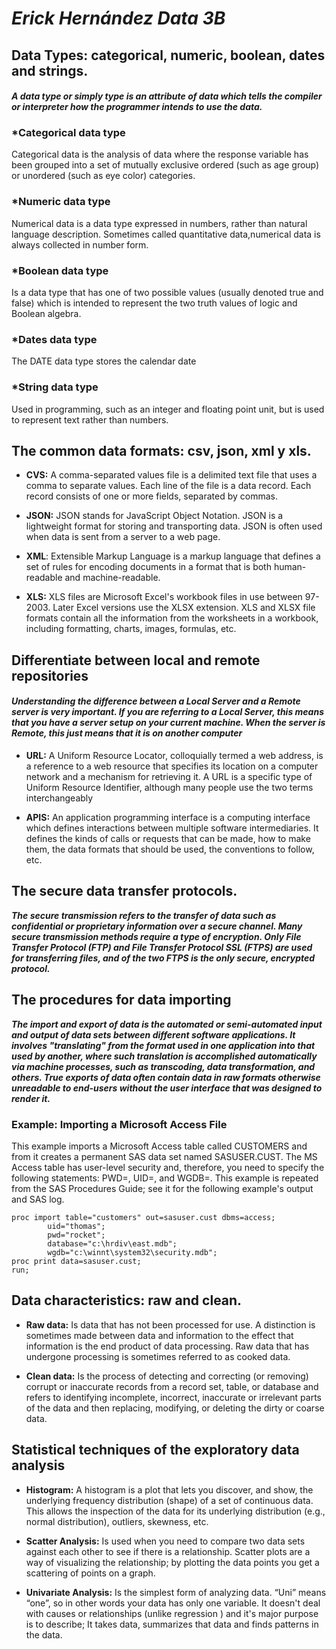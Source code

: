# *Erick Hernández Data 3B*

## Data Types:  categorical, numeric, boolean, dates and strings.
#### *A data type or simply type is an attribute of data which tells the compiler or interpreter how the programmer intends to use the data.*

### *Categorical data type
Categorical data is the analysis of data where the response variable has been grouped into a set of mutually exclusive ordered (such as age group) or unordered (such as eye color) categories.

### *Numeric data type
Numerical data is a data type expressed in numbers, rather than natural language description. Sometimes called quantitative data,numerical data is always collected in number form.

### *Boolean data type
Is a data type that has one of two possible values (usually denoted true and false) which is intended to represent the two truth values of logic and Boolean algebra.

### *Dates data type

The DATE data type stores the calendar date

### *String data type
Used in programming, such as an integer and floating point unit, but is used to represent text rather than numbers.

## The common data formats: csv, json, xml y xls.

+ __CVS:__  A comma-separated values file is a delimited text file that uses a comma to separate values. Each line of the file is a data record. Each record consists of one or more fields, separated by commas.


+ __JSON:__ JSON stands for JavaScript Object Notation. JSON is a lightweight format for storing and transporting data. JSON is often used when data is sent from a server to a web page.    


+ __XML__: Extensible Markup Language is a markup language that defines a set of rules for encoding documents in a format that is both human-readable and machine-readable.


+ __XLS:__ XLS files are Microsoft Excel's workbook files in use between 97-2003. Later Excel versions use the XLSX extension. XLS and XLSX file formats contain all the information from the worksheets in a workbook, including formatting, charts, images, formulas, etc.

## Differentiate between local and remote repositories

#### *Understanding the difference between a Local Server and a Remote server is very important. If you are referring to a Local Server, this means that you have a server setup on your current machine. When the server is Remote, this just means that it is on another computer*

+ __URL:__ A Uniform Resource Locator, colloquially termed a web address, is a reference to a web resource that specifies its location on a computer network and a mechanism for retrieving it. A URL is a specific type of Uniform Resource Identifier, although many people use the two terms interchangeably

+ __APIS:__ An application programming interface is a computing interface which defines interactions between multiple software intermediaries. It defines the kinds of calls or requests that can be made, how to make them, the data formats that should be used, the conventions to follow, etc.

## The secure data transfer protocols.
__*The secure transmission refers to the transfer of data such as confidential or proprietary information over a secure channel. Many secure transmission methods require a type of encryption. Only File Transfer Protocol (FTP) and File Transfer Protocol SSL (FTPS) are used for transferring files, and of the two FTPS is the only secure, encrypted protocol.*__

## The procedures for data importing
__*The import and export of data is the automated or semi-automated input and output of data sets between different software applications. It involves "translating" from the format used in one application into that used by another, where such translation is accomplished automatically via machine processes, such as transcoding, data transformation, and others. True exports of data often contain data in raw formats otherwise unreadable to end-users without the user interface that was designed to render it.*__

### Example: Importing a Microsoft Access File

This example imports a Microsoft Access table called CUSTOMERS and from it creates a permanent SAS data set named SASUSER.CUST. The MS Access table has user-level security and, therefore, you need to specify the following statements: PWD=, UID=, and WGDB=. This example is repeated from the SAS Procedures Guide; see it for the following example's output and SAS log. 

	proc import table="customers" out=sasuser.cust dbms=access;
            uid="thomas";
            pwd="rocket";
            database="c:\hrdiv\east.mdb";
            wgdb="c:\winnt\system32\security.mdb";
	proc print data=sasuser.cust;
	run;

## Data characteristics: raw and clean.

+ __Raw data:__ Is data that has not been processed for use. A distinction is sometimes made between data and information to the effect that information is the end product of data processing. Raw data that has undergone processing is sometimes referred to as cooked data.

+ __Clean data:__  Is the process of detecting and correcting (or removing) corrupt or inaccurate records from a record set, table, or database and refers to identifying incomplete, incorrect, inaccurate or irrelevant parts of the data and then replacing, modifying, or deleting the dirty or coarse data.

## Statistical techniques of the exploratory data analysis

+ __Histogram:__  A histogram is a plot that lets you discover, and show, the underlying frequency distribution (shape) of a set of continuous data. This allows the inspection of the data for its underlying distribution (e.g., normal distribution), outliers, skewness, etc.

+ __Scatter Analysis:__ Is used when you need to compare two data sets against each other to see if there is a relationship. Scatter plots are a way of visualizing the relationship; by plotting the data points you get a scattering of points on a graph.

+ __Univariate Analysis:__ Is the simplest form of analyzing data. “Uni” means “one”, so in other words your data has only one variable. It doesn't deal with causes or relationships (unlike regression ) and it's major purpose is to describe; It takes data, summarizes that data and finds patterns in the data.













